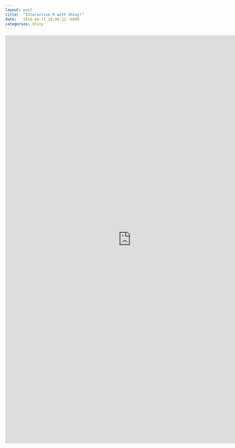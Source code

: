 ```yaml
---
layout: post
title:  "Interactive R with Shiny!"
date:   2016-04-11 18:06:33 -0800
categories: Shiny
---
```

<iframe src="http://shiny.datascience.uci.edu/linggeli7/Sampling/"
name="Random Sampling app" height="1300px" width="800px"
frameborder="0" marginheight="20" marginwidth="10" scrolling="no"></iframe>
